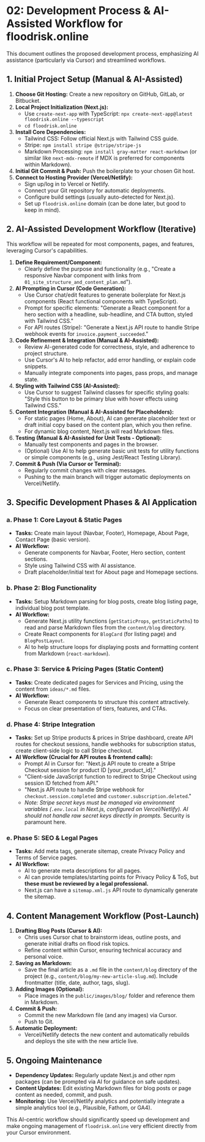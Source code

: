 # 02: Development Process & AI-Assisted Workflow for floodrisk.online

This document outlines the proposed development process, emphasizing AI assistance (particularly via Cursor) and streamlined workflows.

## 1. Initial Project Setup (Manual & AI-Assisted)

1.  **Choose Git Hosting:** Create a new repository on GitHub, GitLab, or Bitbucket.
2.  **Local Project Initialization (Next.js):**
    *   Use `create-next-app` with TypeScript: `npx create-next-app@latest floodrisk.online --typescript`
    *   `cd floodrisk.online`
3.  **Install Core Dependencies:**
    *   Tailwind CSS: Follow official Next.js with Tailwind CSS guide.
    *   Stripe: `npm install stripe @stripe/stripe-js`
    *   Markdown Processing: `npm install gray-matter react-markdown` (or similar like `next-mdx-remote` if MDX is preferred for components within Markdown).
4.  **Initial Git Commit & Push:** Push the boilerplate to your chosen Git host.
5.  **Connect to Hosting Provider (Vercel/Netlify):**
    *   Sign up/log in to Vercel or Netlify.
    *   Connect your Git repository for automatic deployments.
    *   Configure build settings (usually auto-detected for Next.js).
    *   Set up `floodrisk.online` domain (can be done later, but good to keep in mind).

## 2. AI-Assisted Development Workflow (Iterative)

This workflow will be repeated for most components, pages, and features, leveraging Cursor's capabilities.

1.  **Define Requirement/Component:**
    *   Clearly define the purpose and functionality (e.g., "Create a responsive Navbar component with links from `01_site_structure_and_content_plan.md`").
2.  **AI Prompting in Cursor (Code Generation):**
    *   Use Cursor chat/edit features to generate boilerplate for Next.js components (React functional components with TypeScript).
    *   Prompt for specific elements: "Generate a React component for a hero section with a headline, sub-headline, and CTA button, styled with Tailwind CSS."
    *   For API routes (Stripe): "Generate a Next.js API route to handle Stripe webhook events for `invoice.payment_succeeded`."
3.  **Code Refinement & Integration (Manual & AI-Assisted):**
    *   Review AI-generated code for correctness, style, and adherence to project structure.
    *   Use Cursor's AI to help refactor, add error handling, or explain code snippets.
    *   Manually integrate components into pages, pass props, and manage state.
4.  **Styling with Tailwind CSS (AI-Assisted):**
    *   Use Cursor to suggest Tailwind classes for specific styling goals: "Style this button to be primary blue with hover effects using Tailwind CSS."
5.  **Content Integration (Manual & AI-Assisted for Placeholders):**
    *   For static pages (Home, About), AI can generate placeholder text or draft initial copy based on the content plan, which you then refine.
    *   For dynamic blog content, Next.js will read Markdown files.
6.  **Testing (Manual & AI-Assisted for Unit Tests - Optional):**
    *   Manually test components and pages in the browser.
    *   (Optional) Use AI to help generate basic unit tests for utility functions or simple components (e.g., using Jest/React Testing Library).
7.  **Commit & Push (Via Cursor or Terminal):**
    *   Regularly commit changes with clear messages.
    *   Pushing to the main branch will trigger automatic deployments on Vercel/Netlify.

## 3. Specific Development Phases & AI Application

### a. Phase 1: Core Layout & Static Pages

*   **Tasks:** Create main layout (Navbar, Footer), Homepage, About Page, Contact Page (basic version).
*   **AI Workflow:**
    *   Generate components for Navbar, Footer, Hero section, content sections.
    *   Style using Tailwind CSS with AI assistance.
    *   Draft placeholder/initial text for About page and Homepage sections.

### b. Phase 2: Blog Functionality

*   **Tasks:** Setup Markdown parsing for blog posts, create blog listing page, individual blog post template.
*   **AI Workflow:**
    *   Generate Next.js utility functions (`getStaticProps`, `getStaticPaths`) to read and parse Markdown files from the `content/blog` directory.
    *   Create React components for `BlogCard` (for listing page) and `BlogPostLayout`.
    *   AI to help structure loops for displaying posts and formatting content from Markdown (`react-markdown`).

### c. Phase 3: Service & Pricing Pages (Static Content)

*   **Tasks:** Create dedicated pages for Services and Pricing, using the content from `ideas/*.md` files.
*   **AI Workflow:**
    *   Generate React components to structure this content attractively.
    *   Focus on clear presentation of tiers, features, and CTAs.

### d. Phase 4: Stripe Integration

*   **Tasks:** Set up Stripe products & prices in Stripe dashboard, create API routes for checkout sessions, handle webhooks for subscription status, create client-side logic to call Stripe checkout.
*   **AI Workflow (Crucial for API routes & frontend calls):**
    *   Prompt AI in Cursor for: "Next.js API route to create a Stripe Checkout session for product ID [your_product_id]."
    *   "Client-side JavaScript function to redirect to Stripe Checkout using session ID fetched from API."
    *   "Next.js API route to handle Stripe webhook for `checkout.session.completed` and `customer.subscription.deleted`."
    *   *Note: Stripe secret keys must be managed via environment variables (`.env.local` in Next.js, configured on Vercel/Netlify). AI should not handle raw secret keys directly in prompts.* Security is paramount here.

### e. Phase 5: SEO & Legal Pages

*   **Tasks:** Add meta tags, generate sitemap, create Privacy Policy and Terms of Service pages.
*   **AI Workflow:**
    *   AI to generate meta descriptions for all pages.
    *   AI can provide templates/starting points for Privacy Policy & ToS, but **these must be reviewed by a legal professional.**
    *   Next.js can have a `sitemap.xml.js` API route to dynamically generate the sitemap.

## 4. Content Management Workflow (Post-Launch)

1.  **Drafting Blog Posts (Cursor & AI):**
    *   Chris uses Cursor chat to brainstorm ideas, outline posts, and generate initial drafts on flood risk topics.
    *   Refine content within Cursor, ensuring technical accuracy and personal voice.
2.  **Saving as Markdown:**
    *   Save the final article as a `.md` file in the `content/blog` directory of the project (e.g., `content/blog/my-new-article-slug.md`). Include frontmatter (title, date, author, tags, slug).
3.  **Adding Images (Optional):**
    *   Place images in the `public/images/blog/` folder and reference them in Markdown.
4.  **Commit & Push:**
    *   Commit the new Markdown file (and any images) via Cursor.
    *   Push to Git.
5.  **Automatic Deployment:**
    *   Vercel/Netlify detects the new content and automatically rebuilds and deploys the site with the new article live.

## 5. Ongoing Maintenance

*   **Dependency Updates:** Regularly update Next.js and other npm packages (can be prompted via AI for guidance on safe updates).
*   **Content Updates:** Edit existing Markdown files for blog posts or page content as needed, commit, and push.
*   **Monitoring:** Use Vercel/Netlify analytics and potentially integrate a simple analytics tool (e.g., Plausible, Fathom, or GA4).

This AI-centric workflow should significantly speed up development and make ongoing management of `floodrisk.online` very efficient directly from your Cursor environment. 